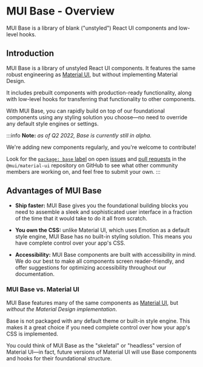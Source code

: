 # MUI Base - Overview

<p class="description">MUI Base is a library of blank ("unstyled") React UI components and low-level hooks.</p>

## Introduction

MUI Base is a library of unstyled React UI components.
It features the same robust engineering as [Material UI](/material-ui/getting-started/overview), but without implementing Material Design.

It includes prebuilt components with production-ready functionality, along with low-level hooks for transferring that functionality to other components.

With MUI Base, you can rapidly build on top of our foundational components using any styling solution you choose—no need to override any default style engines or settings.

:::info
**Note:** _as of Q2 2022, Base is currently still in alpha._

We're adding new components regularly, and you're welcome to contribute!

Look for the [`package: base` label](https://github.com/mui/material-ui/labels/package%3A%20base) on open [issues](https://github.com/mui/material-ui/issues) and [pull requests](https://github.com/mui/material-ui/pulls) in the `@mui/material-ui` repository on GitHub to see what other community members are working on, and feel free to submit your own.
:::

## Advantages of MUI Base

- **Ship faster:** MUI Base gives you the foundational building blocks you need to assemble a sleek and sophisticated user interface in a fraction of the time that it would take to do it all from scratch.

- **You own the CSS:** unlike Material UI, which uses Emotion as a default style engine, MUI Base has no built-in styling solution.
  This means you have complete control over your app's CSS.

- **Accessibility:** MUI Base components are built with accessibility in mind.
  We do our best to make all components screen reader-friendly, and offer suggestions for optimizing accessibility throughout our documentation.

### MUI Base vs. Material UI

MUI Base features many of the same components as [Material UI](/material-ui/getting-started/overview), but _without the Material Design implementation_.

Base is not packaged with any default theme or built-in style engine.
This makes it a great choice if you need complete control over how your app's CSS is implemented.

You could think of MUI Base as the "skeletal" or "headless" version of Material UI—in fact, future versions of Material UI will use Base components and hooks for their foundational structure.
